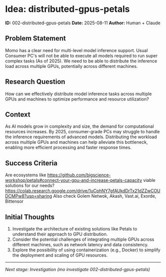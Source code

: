 # Idea: distributed-gpus-petals

**ID:** 002-distributed-gpus-petals
**Date:** 2025-08-11
**Author:** Human + Claude

## Problem Statement

Momo has a clear need for multi-level model inference support. Usual Consumer PC's will not be able to execute all models required to run super complex tasks (As of 2025). We need to be able to distribute the inference load across multiple GPUs, potentially across different machines.

## Research Question

How can we effectively distribute model inference tasks across multiple GPUs and machines to optimize performance and resource utilization?

## Context

As AI models grow in complexity and size, the demand for computational resources increases. By 2025, consumer-grade PCs may struggle to handle the inference requirements of advanced models. Distributing the workload across multiple GPUs and machines can help alleviate this bottleneck, enabling more efficient processing and faster response times.

## Success Criteria

Are ecosystems like https://github.com/bigscience-workshop/petals#connect-your-gpu-and-increase-petals-capacity viable solutions for our needs?
https://colab.research.google.com/drive/1uCphNY7gfAUkdDrTx21dZZwCOUDCMPw8?usp=sharing
Also check Golem Netwok, Akash, Vast.ai, Exorde, Bittensor

## Initial Thoughts

1. Investigate the architecture of existing solutions like Petals to understand their approach to GPU distribution.
2. Consider the potential challenges of integrating multiple GPUs across different machines, such as network latency and data consistency.
3. Explore the possibility of using containerization (e.g., Docker) to simplify the deployment and scaling of GPU resources.

---

_Next stage: Investigation (mo investigate 002-distributed-gpus-petals)_
